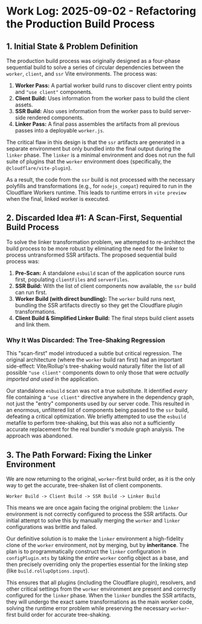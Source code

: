 # Work Log: 2025-09-02 - Refactoring the Production Build Process

## 1. Initial State & Problem Definition

The production build process was originally designed as a four-phase sequential build to solve a series of circular dependencies between the `worker`, `client`, and `ssr` Vite environments. The process was:

1.  **Worker Pass:** A partial worker build runs to discover client entry points and `"use client"` components.
2.  **Client Build:** Uses information from the worker pass to build the client assets.
3.  **SSR Build:** Also uses information from the worker pass to build server-side rendered components.
4.  **Linker Pass:** A final pass assembles the artifacts from all previous passes into a deployable `worker.js`.

The critical flaw in this design is that the `ssr` artifacts are generated in a separate environment but only bundled into the final output during the `linker` phase. The `linker` is a minimal environment and does not run the full suite of plugins that the `worker` environment does (specifically, the `@cloudflare/vite-plugin`).

As a result, the code from the `ssr` build is not processed with the necessary polyfills and transformations (e.g., for `nodejs_compat`) required to run in the Cloudflare Workers runtime. This leads to runtime errors in `vite preview` when the final, linked worker is executed.

## 2. Discarded Idea #1: A Scan-First, Sequential Build Process

To solve the linker transformation problem, we attempted to re-architect the build process to be more robust by eliminating the need for the linker to process untransformed SSR artifacts. The proposed sequential build process was:

1.  **Pre-Scan:** A standalone `esbuild` scan of the application source runs first, populating `clientFiles` and `serverFiles`.
2.  **SSR Build:** With the list of client components now available, the `ssr` build can run first.
3.  **Worker Build (with direct bundling):** The `worker` build runs next, bundling the SSR artifacts directly so they get the Cloudflare plugin transformations.
4.  **Client Build & Simplified Linker Build:** The final steps build client assets and link them.

### Why It Was Discarded: The Tree-Shaking Regression

This "scan-first" model introduced a subtle but critical regression. The original architecture (where the `worker` build ran first) had an important side-effect: Vite/Rollup's tree-shaking would naturally filter the list of all possible `"use client"` components down to only those that were *actually imported and used* in the application.

Our standalone `esbuild` scan was not a true substitute. It identified *every* file containing a `"use client"` directive anywhere in the dependency graph, not just the "entry" components used by our server code. This resulted in an enormous, unfiltered list of components being passed to the `ssr` build, defeating a critical optimization. We briefly attempted to use the `esbuild` metafile to perform tree-shaking, but this was also not a sufficiently accurate replacement for the real bundler's module graph analysis. The approach was abandoned.

## 3. The Path Forward: Fixing the Linker Environment

We are now returning to the original, `worker`-first build order, as it is the only way to get the accurate, tree-shaken list of client components.

`Worker Build -> Client Build -> SSR Build -> Linker Build`

This means we are once again facing the original problem: the `linker` environment is not correctly configured to process the SSR artifacts. Our initial attempt to solve this by manually merging the `worker` and `linker` configurations was brittle and failed.

Our definitive solution is to make the `linker` environment a high-fidelity clone of the `worker` environment, not by merging, but by **inheritance**. The plan is to programmatically construct the `linker` configuration in `configPlugin.mts` by taking the *entire* `worker` config object as a base, and then precisely overriding only the properties essential for the linking step (like `build.rollupOptions.input`).

This ensures that all plugins (including the Cloudflare plugin), resolvers, and other critical settings from the `worker` environment are present and correctly configured for the `linker` phase. When the `linker` bundles the SSR artifacts, they will undergo the exact same transformations as the main worker code, solving the runtime error problem while preserving the necessary `worker`-first build order for accurate tree-shaking.
